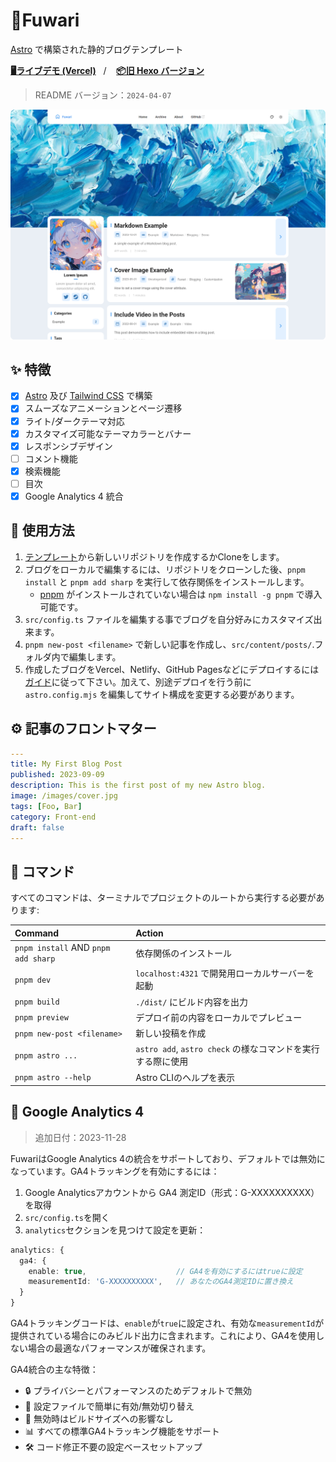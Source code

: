 # 🍥Fuwari

[Astro](https://astro.build) で構築された静的ブログテンプレート

[**🖥️ライブデモ (Vercel)**](https://fuwari.vercel.app)&nbsp;&nbsp;&nbsp;/&nbsp;&nbsp;&nbsp;
[**📦旧 Hexo バージョン**](https://github.com/saicaca/hexo-theme-vivia)

> README バージョン：`2024-04-07` 

![Preview Image](https://raw.githubusercontent.com/saicaca/resource/main/fuwari/home.png)

## ✨ 特徴

- [x] [Astro](https://astro.build) 及び [Tailwind CSS](https://tailwindcss.com) で構築
- [x] スムーズなアニメーションとページ遷移
- [x] ライト/ダークテーマ対応
- [x] カスタマイズ可能なテーマカラーとバナー
- [x] レスポンシブデザイン
- [ ] コメント機能
- [x] 検索機能
- [ ] 目次
- [x] Google Analytics 4 統合

## 🚀 使用方法

1. [テンプレート](https://github.com/saicaca/fuwari/generate)から新しいリポジトリを作成するかCloneをします。
2. ブログをローカルで編集するには、リポジトリをクローンした後、`pnpm install` と `pnpm add sharp` を実行して依存関係をインストールします。  
   - [pnpm](https://pnpm.io) がインストールされていない場合は `npm install -g pnpm` で導入可能です。
3. `src/config.ts` ファイルを編集する事でブログを自分好みにカスタマイズ出来ます。
4. `pnpm new-post <filename>` で新しい記事を作成し、`src/content/posts/`.フォルダ内で編集します。
5. 作成したブログをVercel、Netlify、GitHub Pagesなどにデプロイするには[ガイド](https://docs.astro.build/ja/guides/deploy/)に従って下さい。加えて、別途デプロイを行う前に `astro.config.mjs` を編集してサイト構成を変更する必要があります。

## ⚙️ 記事のフロントマター

```yaml
---
title: My First Blog Post
published: 2023-09-09
description: This is the first post of my new Astro blog.
image: /images/cover.jpg
tags: [Foo, Bar]
category: Front-end
draft: false
---
```

## 🧞 コマンド

すべてのコマンドは、ターミナルでプロジェクトのルートから実行する必要があります:

| Command                             | Action                                      |
|:------------------------------------|:--------------------------------------------|
| `pnpm install` AND `pnpm add sharp` | 依存関係のインストール                                 |
| `pnpm dev`                          | `localhost:4321` で開発用ローカルサーバーを起動            |
| `pnpm build`                        | `./dist/` にビルド内容を出力                         |
| `pnpm preview`                      | デプロイ前の内容をローカルでプレビュー                         |
| `pnpm new-post <filename>`          | 新しい投稿を作成                                    |
| `pnpm astro ...`                    | `astro add`, `astro check` の様なコマンドを実行する際に使用 |
| `pnpm astro --help`                 | Astro CLIのヘルプを表示                            |

## 🚀 Google Analytics 4

> 追加日付：2023-11-28

FuwariはGoogle Analytics 4の統合をサポートしており、デフォルトでは無効になっています。GA4トラッキングを有効にするには：

1. Google Analyticsアカウントから GA4 測定ID（形式：G-XXXXXXXXXX）を取得
2. `src/config.ts`を開く
3. `analytics`セクションを見つけて設定を更新：
```typescript
analytics: {
  ga4: {
    enable: true,                    // GA4を有効にするにはtrueに設定
    measurementId: 'G-XXXXXXXXXX',   // あなたのGA4測定IDに置き換え
  }
}
```

GA4トラッキングコードは、`enable`が`true`に設定され、有効な`measurementId`が提供されている場合にのみビルド出力に含まれます。これにより、GA4を使用しない場合の最適なパフォーマンスが確保されます。

GA4統合の主な特徴：
- 🔒 プライバシーとパフォーマンスのためデフォルトで無効
- 🔄 設定ファイルで簡単に有効/無効切り替え
- 🚀 無効時はビルドサイズへの影響なし
- 📊 すべての標準GA4トラッキング機能をサポート
- 🛠 コード修正不要の設定ベースセットアップ
